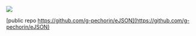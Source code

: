 

[![](https://jitpack.io/v/g-pechorin/eJSON.svg)](https://jitpack.io/#g-pechorin/eJSON)

[public repo https://github.com/g-pechorin/eJSON](https://github.com/g-pechorin/eJSON)


